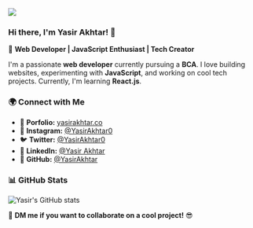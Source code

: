 <img src="https://readme-typing-svg.herokuapp.com?color=FF0000&width=420&lines=Welcome+!">

### Hi there, I'm **Yasir Akhtar**! 👋

🚀 **Web Developer | JavaScript Enthusiast | Tech Creator**

I'm a passionate **web developer** currently pursuing a **BCA**. I love building websites, experimenting with **JavaScript**, and working on cool tech projects. Currently, I'm learning **React.js**.

### 🌍 Connect with Me
- 🔗 **Porfolio:** [yasirakhtar.co](https://yasirakhtar.co)
- 📸 **Instagram:** [@YasirAkhtar0](https://instagram.com/yasirakhtar0)
- 🐦 **Twitter:** [@YasirAkhtar0](https://twitter.com/YasirAkhtar0)
- 💼 **LinkedIn:** [@Yasir Akhtar](https://linkedin.com/in/yasirakhtar)
- 🔗 **GitHub:** [@YasirAkhtar](https://github.com/YasirAkhtar)

### 📊 GitHub Stats
![Yasir's GitHub stats](https://github-readme-stats.vercel.app/api?username=YasirAkhtar&show_icons=true&theme=tokyonight)

💬 **DM me if you want to collaborate on a cool project!** 😎
